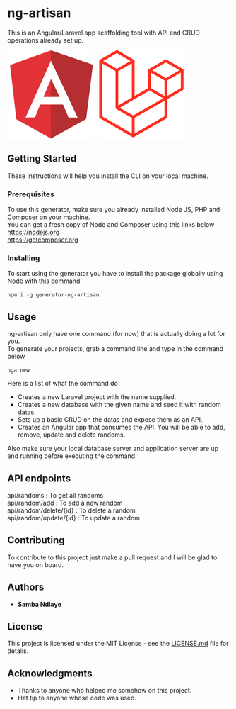 # ng-artisan
This is an Angular/Laravel app scaffolding tool with API and CRUD operations already set up.

![Image](./images/angular-icon.svg) ![Image](./images/Logomark.svg)

## Getting Started

These instructions will help you install the CLI on your local machine.

### Prerequisites

To use this generator, make sure you already installed Node JS, PHP and Composer on your machine.<br>
You can get a fresh copy of Node and Composer using this links below<br>
https://nodejs.org<br>
https://getcomposer.org

### Installing

To start using the generator you have to install the package globally using Node with this command<br>

```
npm i -g generator-ng-artisan
```

## Usage

ng-artisan only have one command (for now) that is actually doing a lot for you.<br>
To generate your projects, grab a command line and type in the command below

```
nga new
```
Here is a list of what the command do
*  Creates a new Laravel project with the name supplied.
*  Creates a new database with the given name and seed it with random datas.
*  Sets up a basic CRUD on the datas and expose them as an API.
*  Creates an Angular app that consumes the API. You will be able to add, remove, update and delete randoms.

Also make sure your local database server and application server are up and running before executing the command.

## API endpoints
api/randoms            : To get all randoms<br>
api/random/add         : To add a new random<br>
api/random/delete/{id} : To delete a random<br>
api/random/update/{id} : To update a random<br>


## Contributing

To contribute to this project just make a pull request and I will be glad to have you on board.

## Authors

* **Samba Ndiaye**

## License

This project is licensed under the MIT License - see the [LICENSE.md](LICENSE.md) file for details.

## Acknowledgments

* Thanks to anyone who helped me somehow on this project.
* Hat tip to anyone whose code was used.

